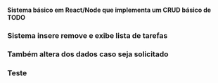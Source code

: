 #### Sistema básico em React/Node que implementa um CRUD básico de TODO
### Sistema insere remove e exibe lista de tarefas
### Também altera dos dados caso seja solicitado
### Teste